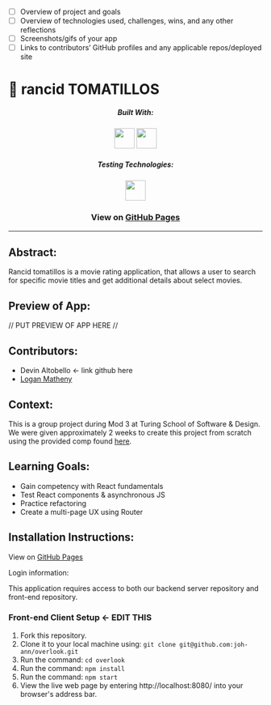 - [ ] Overview of project and goals
- [ ] Overview of technologies used, challenges, wins, and any other reflections
- [ ] Screenshots/gifs of your app
- [ ] Links to contributors’ GitHub profiles and any applicable repos/deployed site

# 🥫 rancid TOMATILLOS

<div align="center">
  
##### Built With:
<img height="40px" src="https://cdn.jsdelivr.net/gh/devicons/devicon/icons/javascript/javascript-original.svg" />
<img height="40px" src="https://cdn.jsdelivr.net/gh/devicons/devicon/icons/react/react-original-wordmark.svg" />


##### Testing Technologies:
<img height="40px" src="https://avatars.githubusercontent.com/u/8908513?s=200&v=4"/>

### View on [GitHub Pages](<(loganpaulmatheny.github.io./rancid-tomatillos/)>)

</div>

---

## Abstract:

Rancid tomatillos is a movie rating application, that allows a user to search for specific movie titles and get additional details about select movies. 

## Preview of App:

// PUT PREVIEW OF APP HERE //

## Contributors:

- Devin Altobello <- link github here
- [Logan Matheny](https://github.com/loganpaulmatheny)

## Context:

This is a group project during Mod 3 at Turing School of Software & Design. We were given approximately 2 weeks to create this project from scratch using the provided comp found [here](https://frontend.turing.edu/projects/module-3/rancid-tomatillos-v3.html).

## Learning Goals:

- Gain competency with React fundamentals
- Test React components & asynchronous JS
- Practice refactoring
- Create a multi-page UX using Router

## Installation Instructions:

View on [GitHub Pages](<(loganpaulmatheny.github.io./rancid-tomatillos/)>)

Login information:

This application requires access to both our backend server repository and front-end repository.

### Front-end Client Setup <- EDIT THIS

1. Fork this repository.
2. Clone it to your local machine using: `git clone git@github.com:joh-ann/overlook.git`
3. Run the command: `cd overlook`
4. Run the command: `npm install`
5. Run the command: `npm start`
6. View the live web page by entering http://localhost:8080/ into your browser's address bar.
